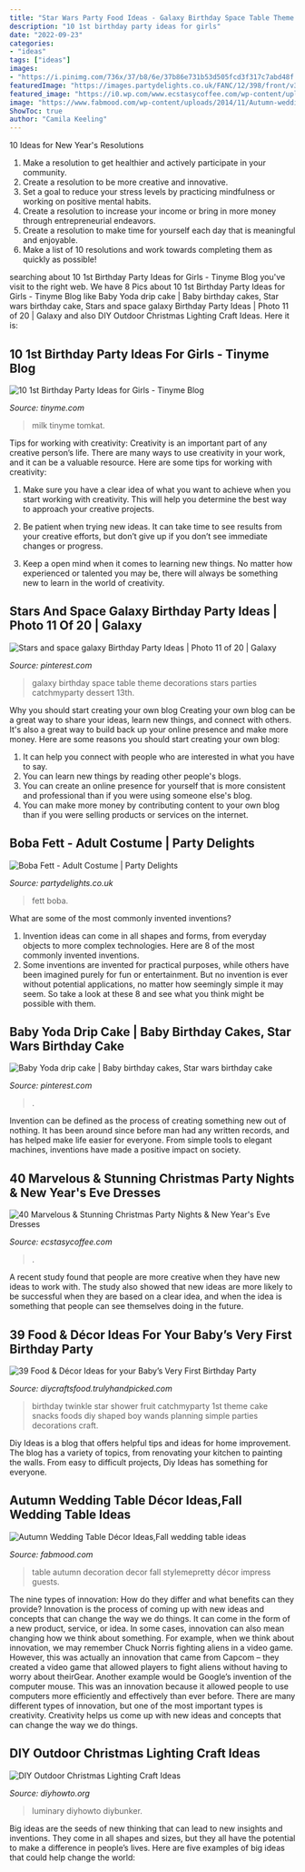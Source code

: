 ```yaml
---
title: "Star Wars Party Food Ideas - Galaxy Birthday Space Table Theme Decorations Stars Parties Catchmyparty Dessert 13th"
description: "10 1st birthday party ideas for girls"
date: "2022-09-23"
categories:
- "ideas"
tags: ["ideas"]
images:
- "https://i.pinimg.com/736x/37/b8/6e/37b86e731b53d505fcd3f317c7abd48f.jpg"
featuredImage: "https://images.partydelights.co.uk/FANC/12/398/front/v3/flxm/2.jpg"
featured_image: "https://i0.wp.com/www.ecstasycoffee.com/wp-content/uploads/2016/11/Christmas-and-New-Year‘s-Eve-Dresses-Ideas-17.jpg?resize=675%2C1012"
image: "https://www.fabmood.com/wp-content/uploads/2014/11/Autumn-wedding-table-decoration-ideas2.jpg"
ShowToc: true
author: "Camila Keeling"
---
```



10 Ideas for New Year's Resolutions
1. Make a resolution to get healthier and actively participate in your community. 
2. Create a resolution to be more creative and innovative. 
3. Set a goal to reduce your stress levels by practicing mindfulness or working on positive mental habits. 
4. Create a resolution to increase your income or bring in more money through entrepreneurial endeavors. 
5. Create a resolution to make time for yourself each day that is meaningful and enjoyable. 
6. Make a list of 10 resolutions and work towards completing them as quickly as possible!

	

		
searching about 10 1st Birthday Party Ideas for Girls - Tinyme Blog you've visit to the right web. We have 8 Pics about 10 1st Birthday Party Ideas for Girls - Tinyme Blog like Baby Yoda drip cake | Baby birthday cakes, Star wars birthday cake, Stars and space galaxy Birthday Party Ideas | Photo 11 of 20 | Galaxy and also DIY Outdoor Christmas Lighting Craft Ideas. Here it is:
		
    
## 10 1st Birthday Party Ideas For Girls - Tinyme Blog

<img loading=lazy src="https://www.tinyme.com/blog/wp-content/uploads/10-first-birthday-party-ideas-for-girls/10-First-Birthday-Party-Ideas-for-Girls-8.jpg" onerror="this.onerror=null;this.src='https://tse4.mm.bing.net/th?id=OIP.VpCGWSmRzk9VFnfne6DS-wHaLH&amp;pid=15.1';" alt="10 1st Birthday Party Ideas for Girls - Tinyme Blog">

_Source: tinyme.com_

>milk tinyme tomkat. 

	

Tips for working with creativity:
Creativity is an important part of any creative person’s life. There are many ways to use creativity in your work, and it can be a valuable resource. Here are some tips for working with creativity:
1. Make sure you have a clear idea of what you want to achieve when you start working with creativity. This will help you determine the best way to approach your creative projects.

2. Be patient when trying new ideas. It can take time to see results from your creative efforts, but don’t give up if you don’t see immediate changes or progress.

3. Keep a open mind when it comes to learning new things. No matter how experienced or talented you may be, there will always be something new to learn in the world of creativity.


    
## Stars And Space Galaxy Birthday Party Ideas | Photo 11 Of 20 | Galaxy

<img loading=lazy src="https://i.pinimg.com/736x/d5/e9/3c/d5e93c51fbb606feca1a0ccf39b5e297--girl-parties-dessert-tables.jpg" onerror="this.onerror=null;this.src='https://tse4.mm.bing.net/th?id=OIP.JoMDQUZMSXtNtmCSVTxiAwHaJ3&amp;pid=15.1';" alt="Stars and space galaxy Birthday Party Ideas | Photo 11 of 20 | Galaxy">

_Source: pinterest.com_

>galaxy birthday space table theme decorations stars parties catchmyparty dessert 13th. 

	

Why you should start creating your own blog
Creating your own blog can be a great way to share your ideas, learn new things, and connect with others. It's also a great way to build back up your online presence and make more money. Here are some reasons you should start creating your own blog: 
1. It can help you connect with people who are interested in what you have to say. 
2. You can learn new things by reading other people's blogs. 
3. You can create an online presence for yourself that is more consistent and professional than if you were using someone else's blog. 
4. You can make more money by contributing content to your own blog than if you were selling products or services on the internet.

    
## Boba Fett - Adult Costume | Party Delights

<img loading=lazy src="https://images.partydelights.co.uk/FANC/12/398/front/v3/flxm/2.jpg" onerror="this.onerror=null;this.src='https://tse3.mm.bing.net/th?id=OIP.7mTTTqXunrVnGjmMLJM0MQHaJ4&amp;pid=15.1';" alt="Boba Fett - Adult Costume | Party Delights">

_Source: partydelights.co.uk_

>fett boba. 

	

What are some of the most commonly invented inventions?
1. Invention ideas can come in all shapes and forms, from everyday objects to more complex technologies. Here are 8 of the most commonly invented inventions.
2. Some inventions are invented for practical purposes, while others have been imagined purely for fun or entertainment. But no invention is ever without potential applications, no matter how seemingly simple it may seem. So take a look at these 8 and see what you think might be possible with them.

    
## Baby Yoda Drip Cake | Baby Birthday Cakes, Star Wars Birthday Cake

<img loading=lazy src="https://i.pinimg.com/736x/37/b8/6e/37b86e731b53d505fcd3f317c7abd48f.jpg" onerror="this.onerror=null;this.src='https://tse4.mm.bing.net/th?id=OIP.7uCk5fjqevfAzY_GJgKd4AHaQB&amp;pid=15.1';" alt="Baby Yoda drip cake | Baby birthday cakes, Star wars birthday cake">

_Source: pinterest.com_

>. 

	

Invention can be defined as the process of creating something new out of nothing. It has been around since before man had any written records, and has helped make life easier for everyone. From simple tools to elegant machines, inventions have made a positive impact on society.

    
## 40 Marvelous &amp; Stunning Christmas Party Nights &amp; New Year&#039;s Eve Dresses

<img loading=lazy src="https://i0.wp.com/www.ecstasycoffee.com/wp-content/uploads/2016/11/Christmas-and-New-Year‘s-Eve-Dresses-Ideas-17.jpg?resize=675%2C1012" onerror="this.onerror=null;this.src='https://tse1.mm.bing.net/th?id=OIP.TQnesx42rKdEQNjrgA-cLAHaLG&amp;pid=15.1';" alt="40 Marvelous &amp; Stunning Christmas Party Nights &amp; New Year&#039;s Eve Dresses">

_Source: ecstasycoffee.com_

>. 

	

A recent study found that people are more creative when they have new ideas to work with. The study also showed that new ideas are more likely to be successful when they are based on a clear idea, and when the idea is something that people can see themselves doing in the future.

    
## 39 Food &amp; Décor Ideas For Your Baby’s Very First Birthday Party

<img loading=lazy src="https://diycraftsfood.trulyhandpicked.com/wp-content/uploads/2016/04/1st-birthday-party_h4.jpg" onerror="this.onerror=null;this.src='https://tse1.mm.bing.net/th?id=OIP.IuahjgOoprkOhWOWVrriQwHaLG&amp;pid=15.1';" alt="39 Food &amp; Décor Ideas for your Baby’s Very First Birthday Party">

_Source: diycraftsfood.trulyhandpicked.com_

>birthday twinkle star shower fruit catchmyparty 1st theme cake snacks foods diy shaped boy wands planning simple parties decorations craft. 

	

Diy Ideas is a blog that offers helpful tips and ideas for home improvement. The blog has a variety of topics, from renovating your kitchen to painting the walls. From easy to difficult projects, Diy Ideas has something for everyone.

    
## Autumn Wedding Table Décor Ideas,Fall Wedding Table Ideas

<img loading=lazy src="https://www.fabmood.com/wp-content/uploads/2014/11/Autumn-wedding-table-decoration-ideas2.jpg" onerror="this.onerror=null;this.src='https://tse4.mm.bing.net/th?id=OIP._m6A7H48PbX4lrHnCsUb1AHaLH&amp;pid=15.1';" alt="Autumn Wedding Table Décor Ideas,Fall wedding table ideas">

_Source: fabmood.com_

>table autumn decoration decor fall stylemepretty décor impress guests. 

	

The nine types of innovation: How do they differ and what benefits can they provide?
Innovation is the process of coming up with new ideas and concepts that can change the way we do things. It can come in the form of a new product, service, or idea. In some cases, innovation can also mean changing how we think about something. For example, when we think about innovation, we may remember Chuck Norris fighting aliens in a video game. However, this was actually an innovation that came from Capcom – they created a video game that allowed players to fight aliens without having to worry about theirGear. Another example would be Google’s invention of the computer mouse. This was an innovation because it allowed people to use computers more efficiently and effectively than ever before. There are many different types of innovation, but one of the most important types is creativity. Creativity helps us come up with new ideas and concepts that can change the way we do things.

    
## DIY Outdoor Christmas Lighting Craft Ideas

<img loading=lazy src="http://www.diyhowto.org/wp-content/uploads/DIYHowto-DIY-Christmas-Light-Craft-Ideas-08.jpg" onerror="this.onerror=null;this.src='https://tse2.mm.bing.net/th?id=OIP.-8c2ZBzcVgJER-fc6hvm8AHaNQ&amp;pid=15.1';" alt="DIY Outdoor Christmas Lighting Craft Ideas">

_Source: diyhowto.org_

>luminary diyhowto diybunker. 

	

Big ideas are the seeds of new thinking that can lead to new insights and inventions. They come in all shapes and sizes, but they all have the potential to make a difference in people’s lives. Here are five examples of big ideas that could help change the world: 

